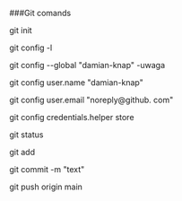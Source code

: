 ###Git comands

git init 

git config -l

git config --global "damian-knap" -uwaga

git config user.name "damian-knap"

git config user.email "noreply@github.
com"

git config credentials.helper store

git status

git add 

git commit -m "text"

git push origin main
